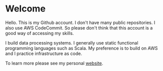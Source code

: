 # Welcome

Hello. This is my Github account. I don't have many public repositories. I also use AWS CodeCommit. So please don't think that this account is a good way of accessing my skills.

I build data processing systems. I generally use static functional programming languages such as Scala. My preference is to build on AWS and I practice infrastructure as code.

To learn more please see my personal [website](https://jarrod.de).
